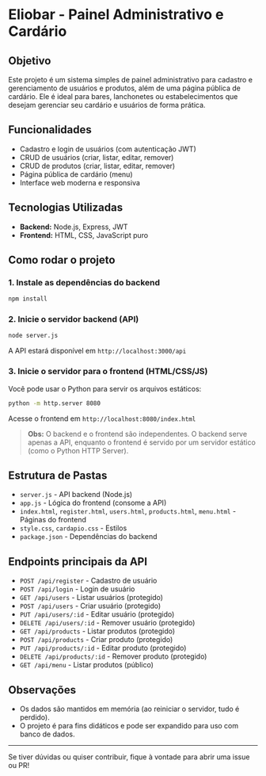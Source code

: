 # Eliobar - Painel Administrativo e Cardário

## Objetivo
Este projeto é um sistema simples de painel administrativo para cadastro e gerenciamento de usuários e produtos, além de uma página pública de cardário. Ele é ideal para bares, lanchonetes ou estabelecimentos que desejam gerenciar seu cardário e usuários de forma prática.

## Funcionalidades
- Cadastro e login de usuários (com autenticação JWT)
- CRUD de usuários (criar, listar, editar, remover)
- CRUD de produtos (criar, listar, editar, remover)
- Página pública de cardário (menu)
- Interface web moderna e responsiva

## Tecnologias Utilizadas
- **Backend:** Node.js, Express, JWT
- **Frontend:** HTML, CSS, JavaScript puro

## Como rodar o projeto

### 1. Instale as dependências do backend
```bash
npm install
```

### 2. Inicie o servidor backend (API)
```bash
node server.js
```
A API estará disponível em `http://localhost:3000/api`

### 3. Inicie o servidor para o frontend (HTML/CSS/JS)
Você pode usar o Python para servir os arquivos estáticos:
```bash
python -m http.server 8080
```
Acesse o frontend em `http://localhost:8080/index.html`

> **Obs:** O backend e o frontend são independentes. O backend serve apenas a API, enquanto o frontend é servido por um servidor estático (como o Python HTTP Server).

## Estrutura de Pastas
- `server.js` - API backend (Node.js)
- `app.js` - Lógica do frontend (consome a API)
- `index.html`, `register.html`, `users.html`, `products.html`, `menu.html` - Páginas do frontend
- `style.css`, `cardapio.css` - Estilos
- `package.json` - Dependências do backend

## Endpoints principais da API
- `POST /api/register` - Cadastro de usuário
- `POST /api/login` - Login de usuário
- `GET /api/users` - Listar usuários (protegido)
- `POST /api/users` - Criar usuário (protegido)
- `PUT /api/users/:id` - Editar usuário (protegido)
- `DELETE /api/users/:id` - Remover usuário (protegido)
- `GET /api/products` - Listar produtos (protegido)
- `POST /api/products` - Criar produto (protegido)
- `PUT /api/products/:id` - Editar produto (protegido)
- `DELETE /api/products/:id` - Remover produto (protegido)
- `GET /api/menu` - Listar produtos (público)

## Observações
- Os dados são mantidos em memória (ao reiniciar o servidor, tudo é perdido).
- O projeto é para fins didáticos e pode ser expandido para uso com banco de dados.

---

Se tiver dúvidas ou quiser contribuir, fique à vontade para abrir uma issue ou PR! 
